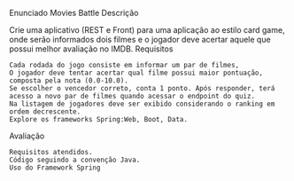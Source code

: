 
Enunciado
Movies Battle
Descrição

Crie uma aplicativo (REST e Front) para uma aplicação ao estilo card game, onde serão informados dois filmes e o jogador deve acertar aquele que possui melhor avaliação no IMDB.
Requisitos

    Cada rodada do jogo consiste em informar um par de filmes,
    O jogador deve tentar acertar qual filme possui maior pontuação, composta pela nota (0.0-10.0).
    Se escolher o vencedor correto, conta 1 ponto. Após responder, terá acesso a novo par de filmes quando acessar o endpoint do quiz.
    Na listagem de jogadores deve ser exibido considerando o ranking em ordem decrescente.
    Explore os frameworks Spring:Web, Boot, Data.

Avaliação

    Requisitos atendidos.
    Código seguindo a convenção Java.
    Uso do Framework Spring

